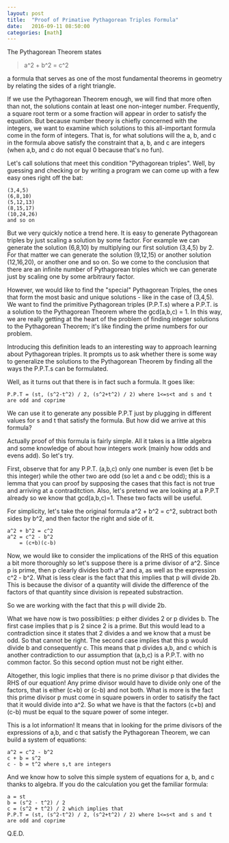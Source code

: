 ```yaml
---
layout: post
title:  "Proof of Primative Pythagorean Triples Formula"
date:   2016-09-11 08:50:00
categories: [math]
---
```


The Pythagorean Theorem states

>a^2 + b^2 = c^2

a formula that serves as one of the most fundamental theorems in geometry by relating the sides of a right triangle.

If we use the Pythagorean Theorem enough, we will find that more often than not, the solutions contain at least one non-integer number. Frequently, a square root term or a some fraction will appear in order to satisfy the equation. But because number theory is chiefly concerned with the integers, we want to examine which solutions to this all-important formula come in the form of integers. That is, for what solutions will the a, b, and c in the formula above satisfy the constraint that a, b, and c are integers (when a,b, and c do not equal 0 because that's no fun).

Let's call solutions that meet this condition "Pythagorean triples". Well, by guessing and checking or by writing a program we can come up with a few easy ones right off the bat:

```
(3,4,5)
(6,8,10)
(5,12,13)
(8,15,17)
(10,24,26)
and so on
```

But we very quickly notice a trend here. It is easy to generate Pythagorean triples by just scaling a solution by some factor. For example we can generate the solution (6,8,10) by multiplying our first solution (3,4,5) by 2. For that matter we can generate the solution (9,12,15) or another solution (12,16,20), or another one and so on. So we come to the conclusion that there are an infinite number of Pythagorean triples which we can generate just by scaling one by some arbitraury factor.

However, we would like to find the "special" Pythagorean Triples, the ones that form the most basic and unique solutions - like in the case of (3,4,5). We want to find the primitive Pythagorean triples (P.P.T.s) where a P.P.T. is a solution to the Pythagorean Theorem where the gcd(a,b,c) = 1. In this way, we are really getting at the heart of the problem of finding integer solutions to the Pythagorean Theorem; it's like finding the prime numbers for our problem.

Introducing this definition leads to an interesting way to approach learning about Pythagorean triples. It prompts us to ask whether there is some way to generalize the solutions to the Pythagorean Theorem by finding all the ways the P.P.T.s can be formulated.

Well, as it turns out that there is in fact such a formula. It goes like:

```
P.P.T = (st, (s^2-t^2) / 2, (s^2+t^2) / 2) where 1<=s<t and s and t are odd and coprime
```
We can use it to generate any possible P.P.T just by plugging in different values for s and t that satisfy the formula. But how did we arrive at this formula?

Actually proof of this formula is fairly simple. All it takes is a little algebra and some knowledge of about how integers work (mainly how odds and evens add). So let's try.

First, observe that for any P.P.T. (a,b,c) only one number is even (let b be this integer) while the other two are odd (so let a and c be odd); this is a lemma that you can proof by supposing the cases that this fact is not true and arriving at a contraditction. Also, let's pretend we are looking at a P.P.T already so we know that gcd(a,b,c)=1. These two facts will be useful. 

For simplicity, let's take the original formula a^2 + b^2 = c^2, subtract both sides by b^2, and then factor the right and side of it.

```
a^2 + b^2 = c^2
a^2 = c^2 - b^2
    = (c+b)(c-b)
```

Now, we would like to consider the implications of the RHS of this equation a bit more thoroughly so let's suppose there is a prime divisor of a^2. Since p is prime, then p clearly divides both a^2 and a, as well as the expression c^2 - b^2. What is less clear is the fact that this implies that p will divide 2b. This is because the divisor of a quantity will divide the difference of the factors of that quantity since division is repeated substraction. 

So we are working with the fact that this p will divide 2b.

What we have now is two possiblities: p either divides 2 or p divides b. The first case implies that p is 2 since 2 is a prime. But this would lead to a contradiction since it states that 2 divides a and we know that a must be odd. So that cannot be right. The second case implies that this p would divide b and consequently c. This means that p divides a,b, and c which is another contradiction to our assumption that (a,b,c) is a P.P.T. with no common factor. So this second option must not be right either.

Altogether, this logic implies that there is no prime divisor p that divides the RHS of our equation! Any prime divisor would have to divide only one of the factors, that is either (c+b) or (c-b) and not both. What is more is the fact this prime divisor p must come in square powers in order to satisify the fact that it would divide into a^2. So what we have is that the factors (c+b) and (c-b) must be equal to the square power of some integer.

This is a lot information! It means that in looking for the prime divisors of the expressions of a,b, and c that satisfy the Pythagorean Theorem, we can build a system of equations:

```
a^2 = c^2 - b^2
c + b = s^2
c - b = t^2 where s,t are integers
```

And we know how to solve this simple system of equations for a, b, and c thanks to algebra. If you do the calculation you get the familiar formula:

```
a = st
b = (s^2 - t^2) / 2
c = (s^2 + t^2) / 2 which implies that 
P.P.T = (st, (s^2-t^2) / 2, (s^2+t^2) / 2) where 1<=s<t and s and t are odd and coprime
```
Q.E.D.
